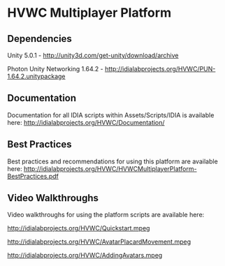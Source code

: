 HVWC Multiplayer Platform
=========================

Dependencies
------------

Unity 5.0.1 - http://unity3d.com/get-unity/download/archive

Photon Unity Networking 1.64.2 - http://idialabprojects.org/HVWC/PUN-1.64.2.unitypackage

Documentation
-------------

Documentation for all IDIA scripts within Assets/Scripts/IDIA is available here: 
http://idialabprojects.org/HVWC/Documentation/

Best Practices
--------------

Best practices and recommendations for using this platform are available here:
http://idialabprojects.org/HVWC/HVWCMultiplayerPlatform-BestPractices.pdf

Video Walkthroughs
------------------

Video walkthroughs for using the platform scripts are available here:

http://idialabprojects.org/HVWC/Quickstart.mpeg

http://idialabprojects.org/HVWC/AvatarPlacardMovement.mpeg

http://idialabprojects.org/HVWC/AddingAvatars.mpeg

